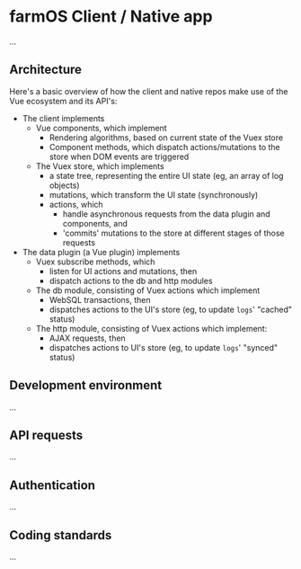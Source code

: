 # farmOS Client / Native app

...

## Architecture

Here's a basic overview of how the client and native repos make use of the Vue ecosystem and its API's:

- The client implements
  - Vue components, which implement
    - Rendering algorithms, based on current state of the Vuex store
    - Component methods, which dispatch actions/mutations to the store when DOM events are triggered
  - The Vuex store, which implements 
    - a state tree, representing the entire UI state (eg, an array of log objects)
    - mutations, which transform the UI state (synchronously)
    - actions, which 
      - handle asynchronous requests from the data plugin and components, and 
      - 'commits' mutations to the store at different stages of those requests
- The data plugin (a Vue plugin) implements
  - Vuex subscribe methods, which 
    - listen for UI actions and mutations, then 
    - dispatch actions to the db and http modules
  - The db module, consisting of Vuex actions which implement
    - WebSQL transactions, then
    - dispatches actions to the UI's store (eg, to update `logs`' "cached" status)
  - The http module, consisting of Vuex actions which implement:
    - AJAX requests, then
    - dispatches actions to UI's store (eg, to update `logs`' "synced" status)



## Development environment

...

## API requests

...

## Authentication

...

## Coding standards

...


